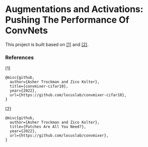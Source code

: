 # Augmentations and Activations: Pushing The Performance Of ConvNets

This project is built based on [[1]](https://github.com/locuslab/convmixer-cifar10) and [[2]](https://github.com/locuslab/convmixer).


### References
[1] 
```
@misc{github, 
  author={Asher Trockman and Zico Kolter}, 
  title={convmixer-cifar10}, 
  year={2022}, 
  url={https://github.com/locuslab/convmixer-cifar10}, 
}
```

[2] 
```
@misc{github, 
  author={Asher Trockman and Zico Kolter}, 
  title={Patches Are All You Need?}, 
  year={2022}, 
  url={https://github.com/locuslab/convmixer}, 
}
```
